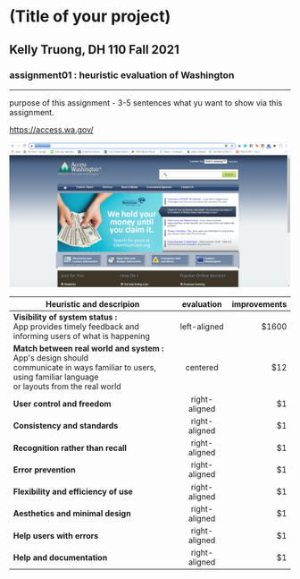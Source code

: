 # (Title of your project)
## Kelly Truong, DH 110 Fall 2021 

### assignment01 : heuristic evaluation of Washington 

---

purpose of this assignment - 3-5 sentences what yu want to show via this assignment. 

https://access.wa.gov/

![Website of Washington Government](washington.png) 

| Heuristic and descripion  | evaluation |  improvements |
|---------------------------|:----------:|--------------:|
| <b>Visibility of system status :</b> <br> App provides timely feedback and informing users of what is happening|  left-aligned | $1600 |
| <b>Match between real world and system : </b> App's design should <br> communicate in ways familiar to users, using familiar language<br> or layouts from the real world<br>   |  centered   |   $12 |
| <b>User control and freedom</b> | right-aligned |    $1 |
| <b>Consistency and standards</b>  | right-aligned |    $1 |
| <b>Recognition rather than recall</b> | right-aligned |    $1 |
| <b>Error prevention</b> | right-aligned |    $1 |
| <b>Flexibility and efficiency of use</b>  | right-aligned |    $1 |
| <b>Aesthetics and minimal design</b>  | right-aligned |    $1 |
| <b>Help users with errors</b> | right-aligned |    $1 |
| <b>Help and documentation</b>  | right-aligned |    $1 |
